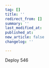 ```yaml
---
tag: []
title: ''
redirect_from: []
summary: ''
last_modified_at: 
published_at: 
new_article: false
changelog: ''

---
```

Deploy 546